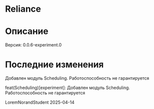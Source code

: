 # Reliance

# Описание

Версия: 0.0.6-experiment.0

# Последние изменения
Добавлен модуль Scheduling. Работоспособность не гарантируется

feat(Scheduling)[experiment]: Добавлен модуль Scheduling. Работоспособность не гарантируется

LoremNorandStudent
2025-04-14
